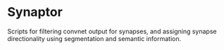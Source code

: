 # Synaptor
Scripts for filtering convnet output for synapses, and assigning synapse directionality using segmentation and semantic information.
